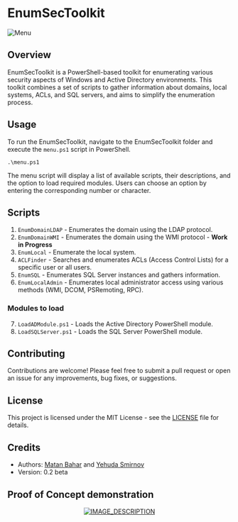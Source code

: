 # EnumSecToolkit
<img src="https://i.ibb.co/TMZx1dF/Screenshot-2023-05-01-110047.png" alt="Menu" border="0"></a>

## Overview

EnumSecToolkit is a PowerShell-based toolkit for enumerating various security aspects of Windows and Active Directory environments. This toolkit combines a set of scripts to gather information about domains, local systems, ACLs, and SQL servers, and aims to simplify the enumeration process.
## Usage

To run the EnumSecToolkit, navigate to the EnumSecToolkit folder and execute the `menu.ps1` script in PowerShell.

`.\menu.ps1`

The menu script will display a list of available scripts, their descriptions, and the option to load required modules. Users can choose an option by entering the corresponding number or character.

## Scripts

1. `EnumDomainLDAP` - Enumerates the domain using the LDAP protocol.
2. `EnumDomainWMI` - Enumerates the domain using the WMI protocol - **Work in Progress**
3. `EnumLocal` - Enumerate the local system.
4. `ACLFinder` - Searches and enumerates ACLs (Access Control Lists) for a specific user or all users.
5. `EnumSQL` - Enumerates SQL Server instances and gathers information.
6. `EnumLocalAdmin` - Enumerates local administrator access using various methods (WMI, DCOM, PSRemoting, RPC).

### Modules to load

7. `LoadADModule.ps1` - Loads the Active Directory PowerShell module.
8. `LoadSQLServer.ps1` - Loads the SQL Server PowerShell module.

## Contributing

Contributions are welcome! Please feel free to submit a pull request or open an issue for any improvements, bug fixes, or suggestions.

## License

This project is licensed under the MIT License - see the [LICENSE](LICENSE) file for details.

## Credits

- Authors: [Matan Bahar](https://www.linkedin.com/in/matan-bahar-66460a1b0/) and [Yehuda Smirnov](https://www.linkedin.com/in/yehuda-smirnov/)
- Version: 0.2 beta

## Proof of Concept demonstration


<div align="center">
  <a href="https://www.youtube.com/watch?v=-zt96xFgiKw">
    <img src="https://img.youtube.com/vi/-zt96xFgiKw/0.jpg" alt="IMAGE_DESCRIPTION">
  </a>
</div>
